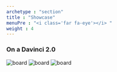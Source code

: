 ```yaml
---
archetype : "section"
title : "Showcase"
menuPre : "<i class='far fa-eye'></i> "
weight : 4
---
```



### On a Davinci 2.0

![board](/images/davinci/boardconnected.jpg?width=400px)
![board](/images/davinci/backside.jpg?width=400px)
![board](/images/davinci/screen.jpg?width=400px)